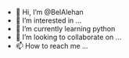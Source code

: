- 👋 Hi, I’m @BelAlehan
- 👀 I’m interested in ...
- 🌱 I’m currently learning  python
- 💞️ I’m looking to collaborate on ...
- 📫 How to reach me ...

<!---
BelAlehan/BelAlehan is a ✨ special ✨ repository because its `README.md` (this file) appears on your GitHub profile.
You can click the Preview link to take a look at your changes.
--->
